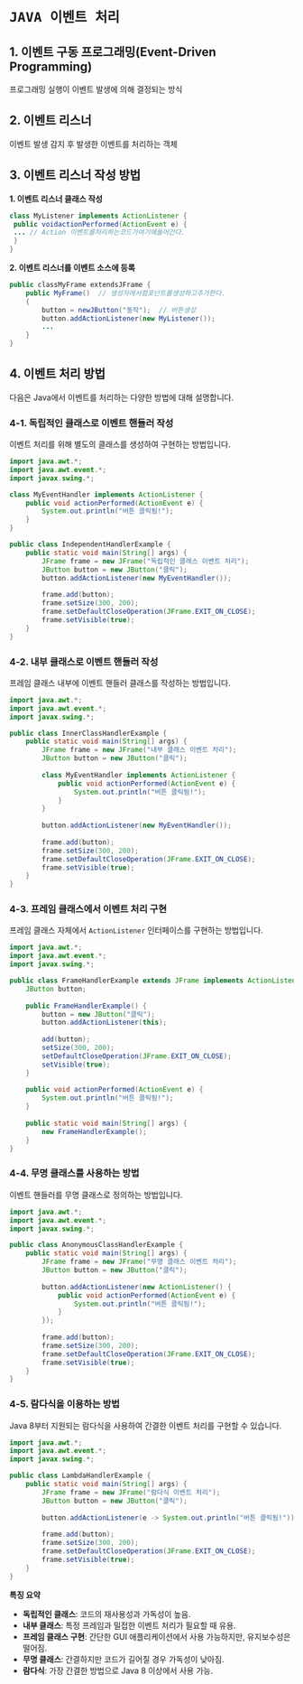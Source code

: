 # `JAVA 이벤트 처리`

## 1. 이벤트 구동 프로그래밍(Event-Driven Programming)
프로그래밍 실행이 이벤트 발생에 의해 결정되는 방식

## 2. 이벤트 리스너
이벤트 발생 감지 후 발생한 이벤트를 처리하는 객체

## 3. 이벤트 리스너 작성 방법
__1. 이벤트 리스너 클래스 작성__
```java
class MyListener implements ActionListener {
 public voidactionPerformed(ActionEvent e) {
 ... // Action 이벤트를처리하는코드가여기에들어간다.
 }
}
```
__2. 이벤트 리스너를 이벤트 소스에 등록__
```java
public classMyFrame extendsJFrame {
    public MyFrame()  // 생성자에서컴포넌트를생성하고추가한다.
    {   
        button = newJButton("동작");  // 버튼생성
        button.addActionListener(new MyListener());
        ...
    }
}
```
## 4. 이벤트 처리 방법

다음은 Java에서 이벤트를 처리하는 다양한 방법에 대해 설명합니다.

### 4-1. 독립적인 클래스로 이벤트 핸들러 작성
이벤트 처리를 위해 별도의 클래스를 생성하여 구현하는 방법입니다.

```java
import java.awt.*;
import java.awt.event.*;
import javax.swing.*;

class MyEventHandler implements ActionListener {
    public void actionPerformed(ActionEvent e) {
        System.out.println("버튼 클릭됨!");
    }
}

public class IndependentHandlerExample {
    public static void main(String[] args) {
        JFrame frame = new JFrame("독립적인 클래스 이벤트 처리");
        JButton button = new JButton("클릭");
        button.addActionListener(new MyEventHandler());
        
        frame.add(button);
        frame.setSize(300, 200);
        frame.setDefaultCloseOperation(JFrame.EXIT_ON_CLOSE);
        frame.setVisible(true);
    }
}
```

### 4-2. 내부 클래스로 이벤트 핸들러 작성
프레임 클래스 내부에 이벤트 핸들러 클래스를 작성하는 방법입니다.

```java
import java.awt.*;
import java.awt.event.*;
import javax.swing.*;

public class InnerClassHandlerExample {
    public static void main(String[] args) {
        JFrame frame = new JFrame("내부 클래스 이벤트 처리");
        JButton button = new JButton("클릭");
        
        class MyEventHandler implements ActionListener {
            public void actionPerformed(ActionEvent e) {
                System.out.println("버튼 클릭됨!");
            }
        }
        
        button.addActionListener(new MyEventHandler());
        
        frame.add(button);
        frame.setSize(300, 200);
        frame.setDefaultCloseOperation(JFrame.EXIT_ON_CLOSE);
        frame.setVisible(true);
    }
}
```

### 4-3. 프레임 클래스에서 이벤트 처리 구현
프레임 클래스 자체에서 `ActionListener` 인터페이스를 구현하는 방법입니다.

```java
import java.awt.*;
import java.awt.event.*;
import javax.swing.*;

public class FrameHandlerExample extends JFrame implements ActionListener {
    JButton button;
    
    public FrameHandlerExample() {
        button = new JButton("클릭");
        button.addActionListener(this);
        
        add(button);
        setSize(300, 200);
        setDefaultCloseOperation(JFrame.EXIT_ON_CLOSE);
        setVisible(true);
    }
    
    public void actionPerformed(ActionEvent e) {
        System.out.println("버튼 클릭됨!");
    }
    
    public static void main(String[] args) {
        new FrameHandlerExample();
    }
}
```

### 4-4. 무명 클래스를 사용하는 방법
이벤트 핸들러를 무명 클래스로 정의하는 방법입니다.

```java
import java.awt.*;
import java.awt.event.*;
import javax.swing.*;

public class AnonymousClassHandlerExample {
    public static void main(String[] args) {
        JFrame frame = new JFrame("무명 클래스 이벤트 처리");
        JButton button = new JButton("클릭");
        
        button.addActionListener(new ActionListener() {
            public void actionPerformed(ActionEvent e) {
                System.out.println("버튼 클릭됨!");
            }
        });
        
        frame.add(button);
        frame.setSize(300, 200);
        frame.setDefaultCloseOperation(JFrame.EXIT_ON_CLOSE);
        frame.setVisible(true);
    }
}
```

### 4-5. 람다식을 이용하는 방법
Java 8부터 지원되는 람다식을 사용하여 간결한 이벤트 처리를 구현할 수 있습니다.

```java
import java.awt.*;
import java.awt.event.*;
import javax.swing.*;

public class LambdaHandlerExample {
    public static void main(String[] args) {
        JFrame frame = new JFrame("람다식 이벤트 처리");
        JButton button = new JButton("클릭");
        
        button.addActionListener(e -> System.out.println("버튼 클릭됨!"));
        
        frame.add(button);
        frame.setSize(300, 200);
        frame.setDefaultCloseOperation(JFrame.EXIT_ON_CLOSE);
        frame.setVisible(true);
    }
}
```
__특징 요약__
- **독립적인 클래스**: 코드의 재사용성과 가독성이 높음.
- **내부 클래스**: 특정 프레임과 밀접한 이벤트 처리가 필요할 때 유용.
- **프레임 클래스 구현**: 간단한 GUI 애플리케이션에서 사용 가능하지만, 유지보수성은 떨어짐.
- **무명 클래스**: 간결하지만 코드가 길어질 경우 가독성이 낮아짐.
- **람다식**: 가장 간결한 방법으로 Java 8 이상에서 사용 가능.
